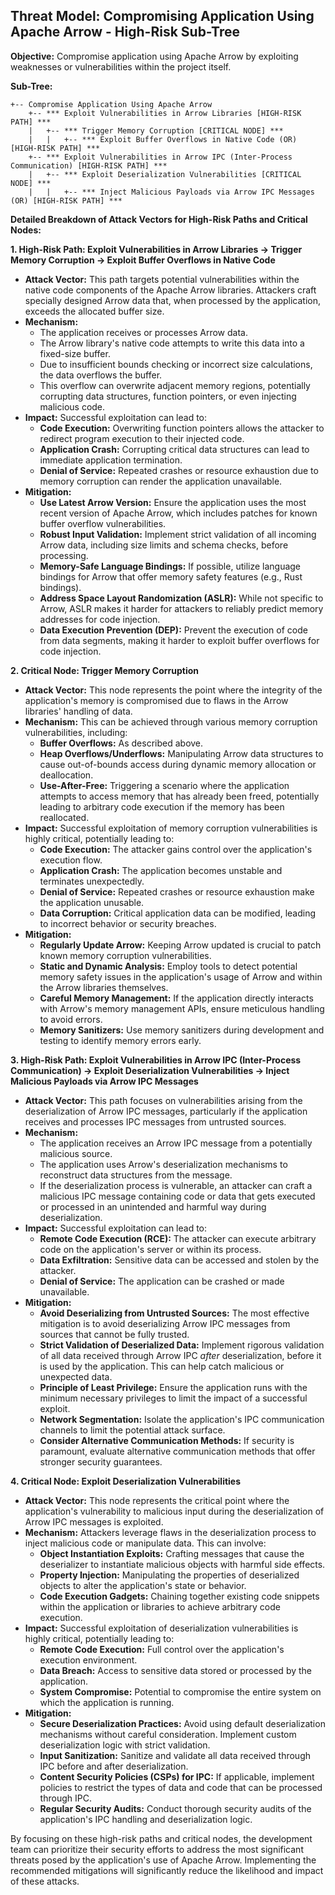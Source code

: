 ## Threat Model: Compromising Application Using Apache Arrow - High-Risk Sub-Tree

**Objective:** Compromise application using Apache Arrow by exploiting weaknesses or vulnerabilities within the project itself.

**Sub-Tree:**

```
+-- Compromise Application Using Apache Arrow
    +-- *** Exploit Vulnerabilities in Arrow Libraries [HIGH-RISK PATH] ***
    |   +-- *** Trigger Memory Corruption [CRITICAL NODE] ***
    |   |   +-- *** Exploit Buffer Overflows in Native Code (OR) [HIGH-RISK PATH] ***
    +-- *** Exploit Vulnerabilities in Arrow IPC (Inter-Process Communication) [HIGH-RISK PATH] ***
    |   +-- *** Exploit Deserialization Vulnerabilities [CRITICAL NODE] ***
    |   |   +-- *** Inject Malicious Payloads via Arrow IPC Messages (OR) [HIGH-RISK PATH] ***
```

**Detailed Breakdown of Attack Vectors for High-Risk Paths and Critical Nodes:**

**1. High-Risk Path: Exploit Vulnerabilities in Arrow Libraries -> Trigger Memory Corruption -> Exploit Buffer Overflows in Native Code**

* **Attack Vector:** This path targets potential vulnerabilities within the native code components of the Apache Arrow libraries. Attackers craft specially designed Arrow data that, when processed by the application, exceeds the allocated buffer size.
* **Mechanism:**
    * The application receives or processes Arrow data.
    * The Arrow library's native code attempts to write this data into a fixed-size buffer.
    * Due to insufficient bounds checking or incorrect size calculations, the data overflows the buffer.
    * This overflow can overwrite adjacent memory regions, potentially corrupting data structures, function pointers, or even injecting malicious code.
* **Impact:** Successful exploitation can lead to:
    * **Code Execution:** Overwriting function pointers allows the attacker to redirect program execution to their injected code.
    * **Application Crash:** Corrupting critical data structures can lead to immediate application termination.
    * **Denial of Service:** Repeated crashes or resource exhaustion due to memory corruption can render the application unavailable.
* **Mitigation:**
    * **Use Latest Arrow Version:** Ensure the application uses the most recent version of Apache Arrow, which includes patches for known buffer overflow vulnerabilities.
    * **Robust Input Validation:** Implement strict validation of all incoming Arrow data, including size limits and schema checks, before processing.
    * **Memory-Safe Language Bindings:** If possible, utilize language bindings for Arrow that offer memory safety features (e.g., Rust bindings).
    * **Address Space Layout Randomization (ASLR):** While not specific to Arrow, ASLR makes it harder for attackers to reliably predict memory addresses for code injection.
    * **Data Execution Prevention (DEP):** Prevent the execution of code from data segments, making it harder to exploit buffer overflows for code injection.

**2. Critical Node: Trigger Memory Corruption**

* **Attack Vector:** This node represents the point where the integrity of the application's memory is compromised due to flaws in the Arrow libraries' handling of data.
* **Mechanism:** This can be achieved through various memory corruption vulnerabilities, including:
    * **Buffer Overflows:** As described above.
    * **Heap Overflows/Underflows:** Manipulating Arrow data structures to cause out-of-bounds access during dynamic memory allocation or deallocation.
    * **Use-After-Free:** Triggering a scenario where the application attempts to access memory that has already been freed, potentially leading to arbitrary code execution if the memory has been reallocated.
* **Impact:** Successful exploitation of memory corruption vulnerabilities is highly critical, potentially leading to:
    * **Code Execution:** The attacker gains control over the application's execution flow.
    * **Application Crash:** The application becomes unstable and terminates unexpectedly.
    * **Denial of Service:** Repeated crashes or resource exhaustion make the application unusable.
    * **Data Corruption:** Critical application data can be modified, leading to incorrect behavior or security breaches.
* **Mitigation:**
    * **Regularly Update Arrow:** Keeping Arrow updated is crucial to patch known memory corruption vulnerabilities.
    * **Static and Dynamic Analysis:** Employ tools to detect potential memory safety issues in the application's usage of Arrow and within the Arrow libraries themselves.
    * **Careful Memory Management:** If the application directly interacts with Arrow's memory management APIs, ensure meticulous handling to avoid errors.
    * **Memory Sanitizers:** Use memory sanitizers during development and testing to identify memory errors early.

**3. High-Risk Path: Exploit Vulnerabilities in Arrow IPC (Inter-Process Communication) -> Exploit Deserialization Vulnerabilities -> Inject Malicious Payloads via Arrow IPC Messages**

* **Attack Vector:** This path focuses on vulnerabilities arising from the deserialization of Arrow IPC messages, particularly if the application receives and processes IPC messages from untrusted sources.
* **Mechanism:**
    * The application receives an Arrow IPC message from a potentially malicious source.
    * The application uses Arrow's deserialization mechanisms to reconstruct data structures from the message.
    * If the deserialization process is vulnerable, an attacker can craft a malicious IPC message containing code or data that gets executed or processed in an unintended and harmful way during deserialization.
* **Impact:** Successful exploitation can lead to:
    * **Remote Code Execution (RCE):** The attacker can execute arbitrary code on the application's server or within its process.
    * **Data Exfiltration:** Sensitive data can be accessed and stolen by the attacker.
    * **Denial of Service:** The application can be crashed or made unavailable.
* **Mitigation:**
    * **Avoid Deserializing from Untrusted Sources:** The most effective mitigation is to avoid deserializing Arrow IPC messages from sources that cannot be fully trusted.
    * **Strict Validation of Deserialized Data:** Implement rigorous validation of all data received through Arrow IPC *after* deserialization, before it is used by the application. This can help catch malicious or unexpected data.
    * **Principle of Least Privilege:** Ensure the application runs with the minimum necessary privileges to limit the impact of a successful exploit.
    * **Network Segmentation:** Isolate the application's IPC communication channels to limit the potential attack surface.
    * **Consider Alternative Communication Methods:** If security is paramount, evaluate alternative communication methods that offer stronger security guarantees.

**4. Critical Node: Exploit Deserialization Vulnerabilities**

* **Attack Vector:** This node represents the critical point where the application's vulnerability to malicious input during the deserialization of Arrow IPC messages is exploited.
* **Mechanism:** Attackers leverage flaws in the deserialization process to inject malicious code or manipulate data. This can involve:
    * **Object Instantiation Exploits:** Crafting messages that cause the deserializer to instantiate malicious objects with harmful side effects.
    * **Property Injection:** Manipulating the properties of deserialized objects to alter the application's state or behavior.
    * **Code Execution Gadgets:** Chaining together existing code snippets within the application or libraries to achieve arbitrary code execution.
* **Impact:** Successful exploitation of deserialization vulnerabilities is highly critical, potentially leading to:
    * **Remote Code Execution:** Full control over the application's execution environment.
    * **Data Breach:** Access to sensitive data stored or processed by the application.
    * **System Compromise:** Potential to compromise the entire system on which the application is running.
* **Mitigation:**
    * **Secure Deserialization Practices:**  Avoid using default deserialization mechanisms without careful consideration. Implement custom deserialization logic with strict validation.
    * **Input Sanitization:** Sanitize and validate all data received through IPC before and after deserialization.
    * **Content Security Policies (CSPs) for IPC:** If applicable, implement policies to restrict the types of data and code that can be processed through IPC.
    * **Regular Security Audits:** Conduct thorough security audits of the application's IPC handling and deserialization logic.

By focusing on these high-risk paths and critical nodes, the development team can prioritize their security efforts to address the most significant threats posed by the application's use of Apache Arrow. Implementing the recommended mitigations will significantly reduce the likelihood and impact of these attacks.